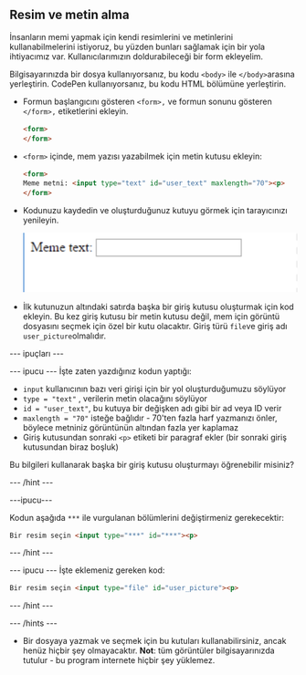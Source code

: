 ## Resim ve metin alma

İnsanların memi yapmak için kendi resimlerini ve metinlerini kullanabilmelerini istiyoruz, bu yüzden bunları sağlamak için bir yola ihtiyacımız var. Kullanıcılarımızın doldurabileceği bir form ekleyelim.

Bilgisayarınızda bir dosya kullanıyorsanız, bu kodu `<body>` ile `</body>`arasına yerleştirin. CodePen kullanıyorsanız, bu kodu HTML bölümüne yerleştirin.

- Formun başlangıcını gösteren `<form>,` ve formun sonunu gösteren `</form>,` etiketlerini ekleyin.

    ```html
    <form>
    </form>
    ```

- `<form>` içinde, mem yazısı yazabilmek için metin kutusu ekleyin:

  ```html
  <form>
  Meme metni: <input type="text" id="user_text" maxlength="70"><p>
  </form>
  ```

- Kodunuzu kaydedin ve oluşturduğunuz kutuyu görmek için tarayıcınızı yenileyin.

    ![İlk kutu](images/first-box.png)

- İlk kutunuzun altındaki satırda başka bir giriş kutusu oluşturmak için kod ekleyin. Bu kez giriş kutusu bir metin kutusu değil, mem için görüntü dosyasını seçmek için özel bir kutu olacaktır. Giriş türü `file`ve giriş adı `user_picture`olmalıdır.

--- ipuçları ---

--- ipucu --- İşte zaten yazdığınız kodun yaptığı:

  * `input` kullanıcının bazı veri girişi için bir yol oluşturduğumuzu söylüyor
  * `type = "text"` , verilerin metin olacağını söylüyor
  * `id = "user_text"`, bu kutuya bir değişken adı gibi bir ad veya ID verir
  * `maxlength = "70"` isteğe bağlıdır - 70'ten fazla harf yazmanızı önler, böylece metniniz görüntünün altından fazla yer kaplamaz
  * Giriş kutusundan sonraki `<p>` etiketi bir paragraf ekler (bir sonraki giriş kutusundan biraz boşluk)

Bu bilgileri kullanarak başka bir giriş kutusu oluşturmayı öğrenebilir misiniz?

--- /hint ---

---ipucu---

Kodun aşağıda `***` ile vurgulanan bölümlerini değiştirmeniz gerekecektir:

```html
Bir resim seçin <input type="***" id="***"><p>
```

--- /hint ---

--- ipucu --- İşte eklemeniz gereken kod:

```html
Bir resim seçin <input type="file" id="user_picture"><p>
```
--- /hint ---

--- /hints ---

- Bir dosyaya yazmak ve seçmek için bu kutuları kullanabilirsiniz, ancak henüz hiçbir şey olmayacaktır. **Not**: tüm görüntüler bilgisayarınızda tutulur - bu program internete hiçbir şey yüklemez.
